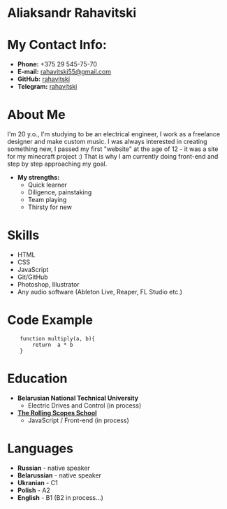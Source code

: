 # Aliaksandr Rahavitski
# My Contact Info:

* **Phone:** +375 29 545-75-70
* **E-mail:** [rahavitski55@gmail.com](rahavitski55@gmail.com)
* **GitHub:** [rahavitski](https://github.com/rahavitski)
* **Telegram:** [rahavitski](https://t.me/rahavitski)

# About Me
I'm 20 y.o., I'm studying to be an electrical engineer, I work as a freelance designer and make custom music. I was always interested in creating something new, I passed my first "website" at the age of 12 - it was a site for my minecraft project :) That is why I am currently doing front-end and step by step approaching my goal.
* **My strengths:**
    * Quick learner
    * Diligence, painstaking
    * Team playing
    * Thirsty for new

# Skills

* HTML
* CSS
* JavaScript
* Git/GitHub
* Photoshop, Illustrator
* Any audio software (Ableton Live, Reaper, FL Studio etc.)

# Code Example

```
    function multiply(a, b){
        return  a * b
    }
```

# Education

* **Belarusian National Technical University**
    * Electric Drives and Control (in process)
* **[The Rolling Scopes School](https://rs.school/)** 
    * JavaScript / Front-end (in process)

# Languages

* **Russian** - native speaker
* **Belarussian** - native speaker
* **Ukranian** - С1
* **Polish** - A2
* **English** - B1 (B2 in process...)
